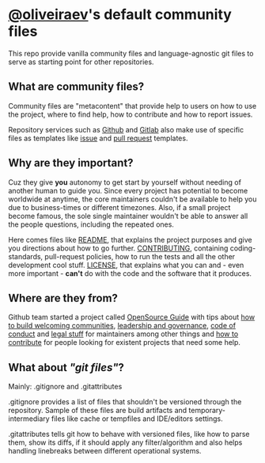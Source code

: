 # [@oliveiraev](https://github.com/oliveiraev)'s default community files

This repo provide vanilla community files and language-agnostic git files to
serve as starting point for other repositories.

## What are community files?

Community files are "metacontent" that provide help to users on how to use the
project, where to find help, how to contribute and how to report issues.

Repository services such as [Github](https://github.com) and
[Gitlab](https://gitlab.com) also make use of specific files as templates like
[issue](https://help.github.com/en/articles/creating-issue-templates-for-your-repository)
and [pull request](https://help.github.com/en/articles/creating-a-pull-request-template-for-your-repository)
templates.

## Why are they important?

Cuz they give **you** autonomy to get start by yourself without needing of
another human to guide you. Since every project has potential to become
worldwide at anytime, the core maintainers couldn't be available to help you
due to business-times or different timezones. Also, if a small project become
famous, the sole single maintainer wouldn't be able to answer all the people
questions, including the repeated ones.

Here comes files like [README](README.md), that explains the project purposes
and give you directions about how to go further.
[CONTRIBUTING](CONTRIBUTING.md), containing coding-standards, pull-request
policies, how to run the tests and all the other development cool stuff.
[LICENSE](LICENSE.md), that explains what you can and - even more important -
**can't** do with the code and the software that it produces.

## Where are they from?

Github team started a project called [OpenSource Guide](https://opensource.guide)
with tips about [how to build welcoming communities](https://opensource.guide/building-community/),
[leadership and governance](https://opensource.guide/leadership-and-governance/),
[code of conduct](https://opensource.guide/code-of-conduct/) and [legal stuff](https://opensource.guide/legal/)
for maintainers among other things and [how to contribute](https://opensource.guide/how-to-contribute/)
for people looking for existent projects that need some help.

## What about *"git files"*?

Mainly: .gitignore and .gitattributes

.gitignore provides a list of files that shouldn't be versioned through the
repository. Sample of these files are build artifacts and temporary-intermediary
files like cache or tempfiles and IDE/editors settings.

.gitattributes tells git how to behave with versioned files, like how to parse
them, show its diffs, if it should apply any filter/algorithm and also helps
handling linebreaks between different operational systems.

<!-- vim: set ai si sta et sw=4 sts=4 fenc=utf-8 nobomb eol ff=unix ft=markdown: -->
